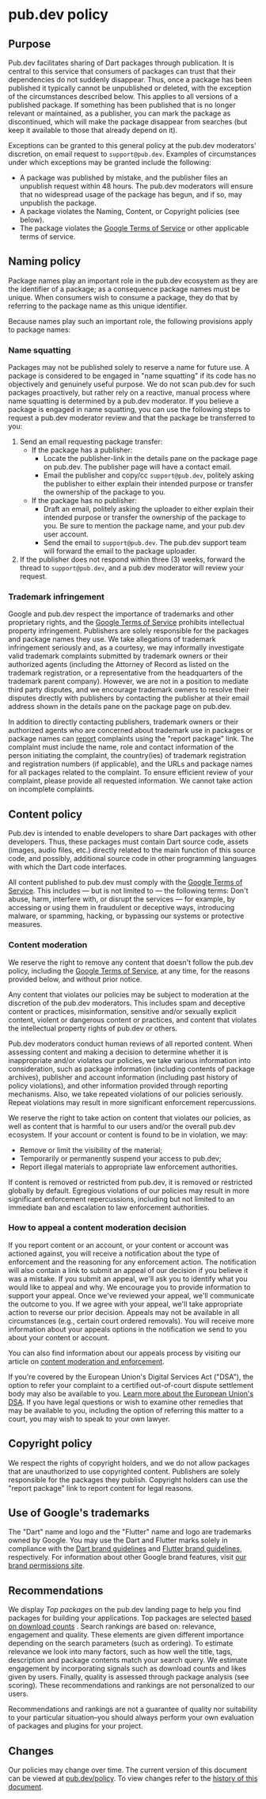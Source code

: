 # pub.dev policy

## Purpose

Pub.dev facilitates sharing of Dart packages through publication.
It is central to this service that consumers of packages can trust that their
dependencies do not suddenly disappear.
Thus, once a package has been published it typically cannot be unpublished
or deleted, with the exception of the circumstances described below.
This applies to all versions of a published package.
If something has been published that is no longer relevant or maintained,
as a publisher, you can mark the package as discontinued, which will make
the package disappear from searches (but keep it available to those that
already depend on it).

Exceptions can be granted to this general policy at the pub.dev
moderators' discretion, on email request to `support@pub.dev`.
Examples of circumstances under which exceptions may be granted include the
following:

* A package was published by mistake, and the publisher files an unpublish
  request within 48 hours.
  The pub.dev moderators will ensure that no widespread usage of the package
  has begun, and if so, may unpublish the package.
* A package violates the Naming, Content, or Copyright policies (see below).
* The package violates the [Google Terms of Service][1] or other applicable
  terms of service.

## Naming policy

Package names play an important role in the pub.dev ecosystem as they are the
identifier of a package; as a consequence package names must be unique.
When consumers wish to consume a package, they do that by referring to the
package name as this unique identifier.

Because names play such an important role, the following provisions apply
to package names:

### Name squatting

Packages may not be published solely to reserve a name for future use.
A package is considered to be engaged in "name squatting" if its code has
no objectively and genuinely useful purpose.
We do not scan pub.dev for such packages proactively, but rather rely on a
reactive, manual process where name squatting is determined by a pub.dev
moderator.
If you believe a package is engaged in name squatting, you can use the following
steps to request a pub.dev moderator review and that the package be
transferred to you:

1. Send an email requesting package transfer:
   * If the package has a publisher:
     * Locate the publisher-link in the details pane on the package page on
       pub.dev. The publisher page will have a contact email.
     * Email the publisher and copy/cc `support@pub.dev`, politely asking the
       publisher to either explain their intended purpose or transfer the
       ownership of the package to you.
   * If the package has no publisher:
     * Draft an email, politely asking the uploader to either explain their
       intended purpose or transfer the ownership of the package to you.
       Be sure to mention the package name, and your pub.dev user account.
     * Send the email to `support@pub.dev`.
       The pub.dev support team will forward the email to the package uploader.
2. If the publisher does not respond within three (3) weeks, forward the thread
   to `support@pub.dev`, and a pub.dev moderator will review your request.

### Trademark infringement

Google and pub.dev respect the importance of trademarks and other proprietary
rights, and the [Google Terms of Service][1] prohibits intellectual property
infringement.
Publishers are solely responsible for the packages and package names they use.
We take allegations of trademark infringement seriously and, as a courtesy,
we may informally investigate valid trademark complaints submitted by trademark
owners or their authorized agents (including the Attorney of Record as listed on
the trademark registration, or a representative from the headquarters of the
trademark parent company). However, we are not in a position to mediate
third party disputes, and we encourage trademark owners to resolve their
disputes directly with publishers by contacting the publisher at their email
address shown in the details pane on the package page on pub.dev.

In addition to directly contacting publishers, trademark owners or their
authorized agents who are concerned about trademark use in packages or
package names can [report][2] complaints using the "report package" link.
The complaint must include the name, role and contact information of the person
initiating the complaint, the country(ies) of trademark registration and
registration numbers (if applicable), and the URLs and package names for all
packages related to the complaint.
To ensure efficient review of your complaint, please provide all requested
information. We cannot take action on incomplete complaints.

## Content policy

Pub.dev is intended to enable developers to share Dart packages with other
developers. Thus, these packages must contain Dart source code, assets
(images, audio files, etc.) directly related to the main function of this
source code, and possibly, additional source code in other programming languages
with which the Dart code interfaces.

All content published to pub.dev must comply with the
[Google Terms of Service][1]. This includes — but is not limited to — the
following terms: Don't abuse, harm, interfere with, or disrupt the services —
for example, by accessing or using them in fraudulent or deceptive ways,
introducing malware, or spamming, hacking, or bypassing our systems or
protective measures.

### Content moderation

We reserve the right to remove any content that doesn't follow the pub.dev
policy, including the [Google Terms of Service][1], at any time, for the reasons
provided below, and without prior notice.

Any content that violates our policies may be subject to moderation at the
discretion of the pub.dev moderators. This includes spam and deceptive content
or practices, misinformation, sensitive and/or sexually explicit content,
violent or dangerous content or practices, and content that violates the
intellectual property rights of pub.dev or others.

Pub.dev moderators conduct human reviews of all reported content.
When assessing content and making a decision to determine whether it is
inappropriate and/or violates our policies, we take various information into
consideration, such as package information
(including contents of package archives), publisher and account information
(including past history of policy violations), and other information provided
through reporting mechanisms.
Also, we take repeated violations of our policies seriously.
Repeat violations may result in more significant enforcement repercussions.

We reserve the right to take action on content that violates our policies,
as well as content that is harmful to our users and/or the overall pub.dev
ecosystem. If your account or content is found to be in violation, we may:

* Remove or limit the visibility of the material;
* Temporarily or permanently suspend your access to pub.dev;
* Report illegal materials to appropriate law enforcement authorities.

If content is removed or restricted from pub.dev, it is removed or restricted
globally by default.
Egregious violations of our policies may result in more significant enforcement
repercussions, including but not limited to an immediate ban and escalation to
law enforcement authorities.

### How to appeal a content moderation decision

If you report content or an account, or your content or account was actioned
against, you will receive a notification about the type of enforcement and the
reasoning for any enforcement action. The notification will also contain a link
to submit an appeal of our decision if you believe it was a mistake.
If you submit an appeal, we'll ask you to identify what you would like to appeal
and why. We encourage you to provide information to support your appeal.
Once we've reviewed your appeal, we'll communicate the outcome to you.
If we agree with your appeal, we'll take appropriate action to reverse our
prior decision. Appeals may not be available in all circumstances
(e.g., certain court ordered removals).
You will receive more information about your appeals options in the notification
we send to you about your content or account.

You can also find information about our appeals process by visiting
our article on [content moderation and enforcement][2].

If you're covered by the European Union's Digital Services Act ("DSA"),
the option to refer your complaint to a certified out-of-court dispute
settlement body may also be available to you.
[Learn more about the European Union's DSA][3].
If you have legal questions or wish to examine other remedies that may be
available to you, including the option of referring this matter to a court,
you may wish to speak to your own lawyer.

## Copyright policy

We respect the rights of copyright holders, and we do not allow packages that
are unauthorized to use copyrighted content.
Publishers are solely responsible for the packages they publish.
Copyright holders can use the "report package" link to report content for
legal reasons.

## Use of Google's trademarks

The "Dart" name and logo and the "Flutter" name and logo are trademarks owned
by Google.
You may use the Dart and Flutter marks solely in compliance with the
[Dart brand guidelines](https://dart.dev/brand) and
[Flutter brand guidelines](https://docs.flutter.dev/brand), respectively.
For information about other Google brand features, visit
[our brand permissions site](https://www.google.com/permissions/).

## Recommendations

We display *Top packages* on the pub.dev landing page to help you find packages
for building your applications.
Top packages are selected [based on download counts][4] .
Search rankings are based on: relevance, engagement and quality.
These elements are given different importance depending on the search parameters
(such as ordering).
To estimate relevance we look into many factors, such as how well the title,
tags, description and package contents match your search query.
We estimate engagement by incorporating signals such as download counts and
likes given by users.
Finally, quality is assessed through package analysis (see scoring).
These recommendations and rankings are not personalized to our users.

Recommendations and rankings are not a guarantee of quality nor suitability to
your particular situation–you should always perform your own evaluation of
packages and plugins for your project.

## Changes

Our policies may change over time. The current version of this document can be
viewed at [pub.dev/policy](https://pub.dev/policy).
To view changes refer to the [history of this document][5].


[1]: https://policies.google.com/terms?hl=en
[2]: https://pub.dev/help/content-moderation
[3]: https://support.google.com/european-union-digital-services-act-redress-options
[4]: https://pub.dev/help/scoring
[5]: https://github.com/dart-lang/pub-dev/commits/master/doc/policy.md
